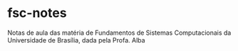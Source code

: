 # fsc-notes
Notas de aula das matéria de Fundamentos de Sistemas Computacionais da Universidade de Brasília, dada pela Profa. Alba
